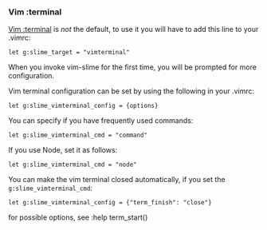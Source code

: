 
### Vim :terminal

[Vim :terminal](https://vimhelp.org/terminal.txt.html) is *not* the default, to use it you will have to add this line to your .vimrc:

    let g:slime_target = "vimterminal"

When you invoke vim-slime for the first time, you will be prompted for more
configuration.

Vim terminal configuration can be set by using the following in your .vimrc:

    let g:slime_vimterminal_config = {options}

You can specify if you have frequently used commands:

    let g:slime_vimterminal_cmd = "command"

If you use Node, set it as follows:

    let g:slime_vimterminal_cmd = "node"

You can make the vim terminal closed automatically,
if you set the `g:slime_vimterminal_cmd`:

    let g:slime_vimterminal_config = {"term_finish": "close"}

for possible options, see :help term_start()

